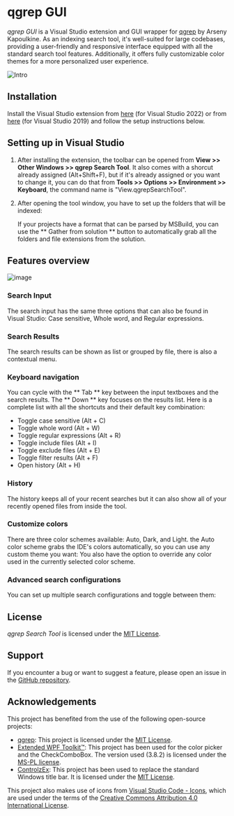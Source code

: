 # qgrep GUI

*qgrep GUI* is a Visual Studio extension and GUI wrapper for [qgrep](https://github.com/zeux/qgrep) by Arseny Kapoulkine. As an indexing search tool, it's well-suited for large codebases, providing a user-friendly and responsive interface equipped with all the standard search tool features. Additionally, it offers fully customizable color themes for a more personalized user experience.

![Intro](https://github.com/aranhil/qgrepGUI/assets/755601/1fd9db78-6186-49c3-ba15-bc6ba38ec6f7)

## Installation

Install the Visual Studio extension from [here](https://marketplace.visualstudio.com/items?itemName=Stefan-IulianChivu.qgrepSearchTool-x64) (for Visual Studio 2022) or from [here](https://marketplace.visualstudio.com/items?itemName=Stefan-IulianChivu.qgrepSearchTool-x86) (for Visual Studio 2019) and follow the setup instructions below.

## Setting up in Visual Studio

1. After installing the extension, the toolbar can be opened from **View >> Other Windows >> qgrep Search Tool**. It also comes with a shorcut already assigned (Alt+Shift+F), but if it's already assigned or you want to change it, you can do that from **Tools >> Options >> Environment >> Keyboard**, the command name is "View.qgrepSearchTool".

2. After opening the tool window, you have to set up the folders that will be indexed:

   <gif with how to set up the indexed folders>
   If your projects have a format that can be parsed by MSBuild, you can use the ** Gather from solution ** button to automatically grab all the folders and file extensions from the solution. 

## Features overview

![image](https://user-images.githubusercontent.com/755601/236962874-6614cf8c-dcf8-4029-8dce-fc8f323409f3.png)

### Search Input
   The search input has the same three options that can also be found in Visual Studio: Case sensitive, Whole word, and Regular expressions.
   <gif of toggling them>
   
### Search Results
   The search results can be shown as list or grouped by file, there is also a contextual menu.
   <gif with toggle between grouping type and contextual menu>
   
### Keyboard navigation
   You can cycle with the ** Tab ** key between the input textboxes and the search results. The ** Down ** key focuses on the results list. Here is a complete list with all the shortcuts and their default key combination:
- Toggle case sensitive (Alt + C)
- Toggle whole word (Alt + W)
- Toggle regular expressions (Alt + R)
- Toggle include files (Alt + I)
- Toggle exclude files (Alt + E)
- Toggle filter results (Alt + F)
- Open history (Alt + H)
      
### History
   The history keeps all of your recent searches but it can also show all of your recently opened files from inside the tool. 
      <gif with example>
      
### Customize colors
   There are three color schemes available: Auto, Dark, and Light. the Auto color scheme grabs the IDE's colors automatically, so you can use any custom theme you want:
         <gif with theme changing>
   You also have the option to override any color used in the currently selected color scheme.
            <gif with that>

### Advanced search configurations
   You can set up multiple search configurations and toggle between them:
   <gif with example>

## License

*qgrep Search Tool* is licensed under the [MIT License](LICENSE).

## Support

If you encounter a bug or want to suggest a feature, please open an issue in the [GitHub repository](https://github.com/aranhil/qgrepSearchTool/issues).

## Acknowledgements

This project has benefited from the use of the following open-source projects:

- [qgrep](https://github.com/zeux/qgrep): This project is licensed under the [MIT License](./LICENSE-qgrep.md).
- [Extended WPF Toolkit™](https://github.com/xceedsoftware/wpftoolkit): This project has been used for the color picker and the CheckComboBox. The version used (3.8.2) is licensed under the [MS-PL license](./LICENSE-Extended-WPF-Toolkit.md).
- [ControlzEx](https://github.com/ControlzEx/ControlzEx): This project has been used to replace the standard Windows title bar. It is licensed under the [MIT License](./LICENSE-ControlzEx.md).

This project also makes use of icons from [Visual Studio Code - Icons](https://github.com/microsoft/vscode-icons), which are used under the terms of the [Creative Commons Attribution 4.0 International License](./LICENSE-vscode-icons.md).
